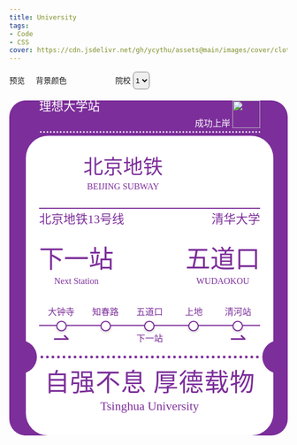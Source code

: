 ```yaml
---
title: University
tags: 
- Code
- CSS
cover: https://cdn.jsdelivr.net/gh/ycythu/assets@main/images/cover/clothes.jpg
---
```


<!--more-->
<link rel="stylesheet" href="https://cdn.jsdelivr.net/gh/mdbassit/Coloris@latest/dist/coloris.min.css"/>
<script src="https://cdn.jsdelivr.net/gh/mdbassit/Coloris@latest/dist/coloris.min.js"></script>
<style>
html {
	--main-color: #7c2e9a;
	--my-font-size: 12px;
}
.background {
	background-color: var(--main-color);
	padding-left: calc(1.5*var(--my-font-size));
	padding-right: calc(1.5*var(--my-font-size));
	overflow: hidden;
	display: flex;
	align-items: end;
	border-radius: calc(1.5*var(--my-font-size));
	margin-top: calc(1*var(--my-font-size));
	line-height: 1.0;
}
.background p {
	margin: 0;
	font-family: FZYT;
	color: var(--main-color);
	text-align: center;
}
.container {
	margin: 0 auto calc(5*var(--my-font-size));
	width: fit-content;
}
@media (min-width: 320px) {
    html {
        --my-font-size: 12px;
    }
}
@media (min-width: 360px) {
    html {
        --my-font-size: 14px;
    }
}
@media (min-width: 480px) {
    html {
        --my-font-size: 16px;
    }
}
@media (min-width: 600px) {
    html {
        --my-font-size: 18px;
    }
    .background {
    	align-items: center;
    }
    .container {
		margin: 0 auto;
	}
}
@media (min-width: 800px) {
    html {
        --my-font-size: 20px;
    }
}
@media (min-width: 1440px) {
    html {
        --my-font-size: 24px;
    }
}
.card-box {
	background-color: #fff;
	padding: calc(1.2*var(--my-font-size));
	border-radius: calc(2*var(--my-font-size));
}
@font-face {
	font-family: FZYT;
	src: url("https://cdn.jsdelivr.net/gh/ycythu/assets@main/fonts/fangzheng/fangzhengyaoti.ttf")
}
.card-body {
	display: flex;
	flex-direction: column;
}
.card_head {
	padding: 0 calc(1.2*var(--my-font-size));
}
.bless {
	display: flex;
	justify-content: space-between;
}
.blessRight {
	display: flex;
	align-items: flex-end;
	column-gap: calc(0.2*var(--my-font-size));
}
.logo {
	display: flex;
	justify-content: space-between;
	align-items: center;
}
.name {
	display: flex;
	margin-top: calc(0.8*var(--my-font-size));
	border-top: 2px solid var(--main-color);
	justify-content: space-between;
}
.name p {
	margin-top: calc(0.4*var(--my-font-size));
}
.station {
	display: flex;
	justify-content: space-between;
	margin: calc(2*var(--my-font-size)) 0;
}
.station .size4 {
	text-align-last: center;
	margin-top: calc(0.4*var(--my-font-size));
}
.subwayLogo {
	display: flex;
	column-gap: calc(0.5*var(--my-font-size));
}
.subwayName {
	text-align: center;
	display: flex;
	flex-direction: column;
	justify-content: space-around;
}
.train {
	width: calc(2.5*var(--my-font-size));
}
.subwayLogoImgBox {
	display: flex;
	align-items: center;
	overflow: hidden;
	mask: url(https://cdn.jsdelivr.net/gh/ycythu/assets@main/images/university/beijing.svg) no-repeat;
    background-color: var(--main-color);
    width: calc(3.5* var(--my-font-size));
    height: calc(3.5* var(--my-font-size));
    mask-size: 100% 100%;
}
/*.subwayLogoImg {
	width: calc(3.5*var(--my-font-size));
	filter: drop-shadow(var(--main-color) 0px 200px);
	transform: translateY(-200px);
}*/
.univLogoImgBox {
	display: flex;
	align-items: center;
	overflow: hidden;
	mask: url(https://cdn.jsdelivr.net/gh/ycythu/assets@main/images/university/Tsinghua.svg) no-repeat;
    background-color: var(--main-color);
    width: calc(4.5* var(--my-font-size));
    height: calc(4.5* var(--my-font-size));
    mask-size: 100% 100%;
}
/*.univLogoImg {
	width: calc(4.5*var(--my-font-size));
	filter: drop-shadow(var(--main-color) 0px 200px);
	transform: translateY(-200px);
}*/
p.white {
	color: #fff;
}
.justified {
	text-align-last: justify;
}
.stationNames {
	display: flex;
	justify-content: space-evenly;
}
.subwayLine p {
	width: calc(4*var(--my-font-size));
}
.stations {
	position: relative;
	height: 12px;
	margin-top: calc(0.5*var(--my-font-size));
}
.line {
	position: absolute;
	top: 50%;
	left: 0;
	width: 100%;
	height: 2px;
	background-color: var(--main-color);
	transform: translateY(-50%);
}
.circles {
	position: absolute;
	top: 50%;
	left: 0;
	width: 100%;
	height: calc(0.75*var(--my-font-size));
	transform: translateY(-50%);
	display: flex;
	justify-content: space-evenly;
}
.circle {
	margin: 0 calc(1.5*var(--my-font-size));
	width: calc(0.75*var(--my-font-size));
	height: calc(0.75*var(--my-font-size));
	border-radius: 50%;
	border: 2px solid var(--main-color);
	background-color: #fff;
	box-shadow: 0 2px 4px rgba(0,0,0,0.2);
	transform: translateY(-1px);
}
.arrow {
	display: flex;
	justify-content: space-between;
}
.arrow .size4 {
	margin: calc(0.5*var(--my-font-size));
}
.dots {
	display: flex;
	justify-content: space-between;
	align-items: center;
	margin: calc(0.5*var(--my-font-size)) 0;
	height: 10px;
	background: url('data:image/svg+xml;utf8,<svg xmlns="http://www.w3.org/2000/svg" viewBox="0 0 10 10" width="10"><circle cx="5" cy="5" r="2.5" fill="%237c2e9a" /></svg>');
	background-repeat: repeat;
}
.smSots {
	margin: calc(0.2*var(--my-font-size)) 0;
	height: 6px;
	background: url('data:image/svg+xml;utf8,<svg xmlns="http://www.w3.org/2000/svg" viewBox="0 0 6 6" width="6"><circle cx="3" cy="3" r="1.5" fill="%23fff" /></svg>');
	background-repeat: repeat;
}
.dotCircle {
	width: calc(3*var(--my-font-size));
	height: calc(3*var(--my-font-size));
	border-radius: 50%;
	background-color: var(--main-color);
}
.dots div:first-child {
	transform: translateX(calc(-3.2*var(--my-font-size)));
}
.dots div:last-child {
	transform: translateX(calc(3.2*var(--my-font-size)));
}
.slogan {
	margin: calc(0.5*var(--my-font-size));
}
.slogan p.size3 {
    margin: calc(0.4*var(--my-font-size));
}
.size1 {
	font-size: calc(2.25*var(--my-font-size));
}
.size2 {
	font-size: calc(1.8*var(--my-font-size));
}
.size3 {
	font-size: calc(1.1*var(--my-font-size));
}
.size4 {
	font-size: calc(0.8*var(--my-font-size));
}
#colorSelector {
	width: 4rem;
    transform: translateX(-5rem);
    opacity: 0;
}
.clr-field button {
	border-radius: .4rem;
    width: 100%;
}
select {
	height: 2rem;
    border-radius: .4rem;
}
</style>
<body>
	<div style="position: relative; margin-top: 1rem;">
		<a class="button button--outline-info button--rounded" onclick="fullScreen()" style="margin-right: 1rem;">预览</a>
		<a class="button button--outline-primary button--rounded">背景颜色</a>
		<input id="colorSelector" oninput="changeColor(this.value)" readonly/>
		<a class="button button--outline-success button--rounded" style="margin-left: 1rem;">院校</a>
		<select>
    		<option value="1">1</option>
    		<option value="2">2</option>
    		<option value="3">3</option>
    		<option value="4">4</option>
		</select>
	</div>
	<div class="background">
		<div class="container">
			<div class="card_head">
				<div class="bless">
					<div class="blessLeft">
						<p class="white size3">理想大学站</p>
					</div>
					<div class="blessRight">
						<p class="white size4">成功上岸</p>
						<img class="train" src="https://cdn.jsdelivr.net/gh/ycythu/assets@main/images/university/train.svg">
					</div>
				</div>
				<div class="smSots"></div>
			</div>
			<div class="card-box">
				<div class="card-body">
					<div class="logo">
						<div class="subwayLogo">
							<div class="subwayLogoImgBox"></div>
							<div class="subwayName">
								<p class="justified size2">北京地铁</p>
								<p class="size4">BEIJING SUBWAY</p>
							</div>
						</div>
						<div class="univLogoImgBox"></div>
					</div>
					<div class="name">
						<p class="justified size3">北京地铁13号线</p>
						<p class="justified size3">清华大学</p>
					</div>
					<div class="station">
						<div class="nextStation">
							<p class="justified size1">下一站</p>
							<p class="justified size4">Next Station</p>
						</div>
						<div class="stationName">
							<p class="justified size1">五道口</p>
							<p class="justified size4">WUDAOKOU</p>
						</div>
					</div>
					<div class="subwayLine">
						<div class="stationNames">
							<p class="size4">大钟寺</p>
							<p class="size4">知春路</p>
							<p class="size4">五道口</p>
							<p class="size4">上地</p>
							<p class="size4">清河站</p>
						</div>
						<div class="stations">
							<div class="line"></div>
							<div class="circles">
								<div class="circle"></div>
								<div class="circle"></div>
								<div class="circle"></div>
								<div class="circle"></div>
								<div class="circle"></div>
							</div>
						</div>
						<div class="arrow">
							<p class="size2">⇀</p>
							<p class="size4">下一站</p>
							<p class="size2">⇀</p>
						</div>
					</div>
					<div class="dots">
						<div class="dotCircle"></div>
						<div class="dotCircle"></div>
					</div>
					<div class="slogan">
						<p class="justified size1">自强不息 厚德载物</p>
						<p class="size3">Tsinghua University</p>
					</div>
				</div>
			</div>
		</div>
	</div>
</body>
<script>
	const root = document.documentElement;
	const bg = document.getElementsByClassName("background")[0];
	bg.style.height = `${document.documentElement.clientHeight}px`;
	window.onresize = function () {
		bg.style.height = `${document.documentElement.clientHeight}px`;
	}
	Coloris({
            el: '#colorSelector',
            alpha: false
        });
	function fullScreen() {
		if (bg.requestFullscreen) {
            bg.requestFullscreen();
        } else if (bg.mozRequestFullScreen) {
            bg.mozRequestFullScreen();
        } else if (bg.webkitRequestFullscreen) {
            bg.webkitRequestFullscreen();
        } else if (bg.msRequestFullscreen) {
            bg.msRequestFullscreen();
        }
	}
	function changeColor(color) {
		root.style.setProperty('--main-color', color);
		//getComputedStyle(root).getPropertyValue('--main-color');
	}
</script>